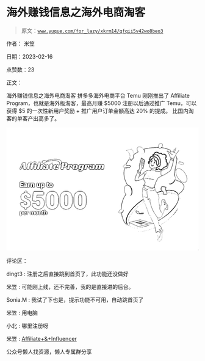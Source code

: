 # 海外赚钱信息之海外电商淘客

> 原文：[`www.yuque.com/for_lazy/xkrm14/qfqii5v42wo8beo3`](https://www.yuque.com/for_lazy/xkrm14/qfqii5v42wo8beo3)



作者： 米笠



日期：2023-02-16



点赞数：23

<ne-hole id="u4b39cc8d" data-lake-id="u4b39cc8d">

正文：



海外赚钱信息之海外电商淘客 拼多多海外电商平台 Temu 刚刚推出了 Affiliate Program，也就是海外版淘客，最高月赚 $5000 注册以后通过推广 Temu，可以获得 $5 的一次性新用户奖励 + 推广用户订单金额高达 20% 的提成。 比国内淘客的单客产出高多了。



![](img/731e5c4c62602fb522874c4e8bed4f24.png)

<ne-hole id="u350038c5" data-lake-id="u350038c5">

评论区：



dingt3 : 注册之后直接跳到首页了，此功能还没做好



米笠 : 可能刚上线，还不完善，我的是直接进的后台。



Sonia.M : 我试了下也是，提示功能不可用，自动跳首页了



米笠 : 用电脑



小北 : 哪里注册呀



米笠 : [Affiliate+&+Influencer](https://www.temu.com/affiliate_seeding_entry.html)

<ne-hole id="u283c8fa7" data-lake-id="u283c8fa7">

公众号懒人找资源，懒人专属群分享

</ne-hole></ne-hole></ne-hole>